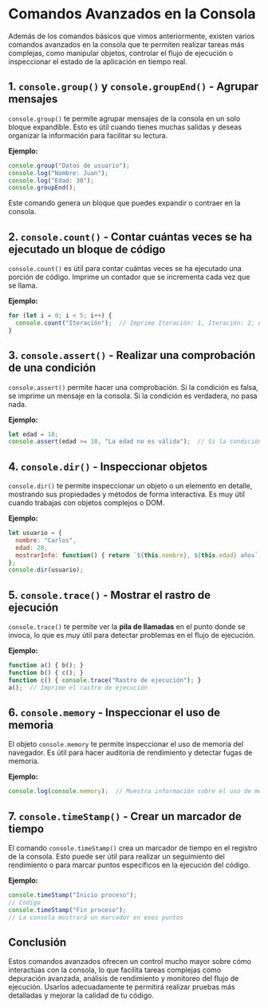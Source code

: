 # Comandos Avanzados en la Consola

Además de los comandos básicos que vimos anteriormente, existen varios comandos avanzados en la consola que te permiten realizar tareas más complejas, como manipular objetos, controlar el flujo de ejecución o inspeccionar el estado de la aplicación en tiempo real.

## 1. **`console.group()` y `console.groupEnd()`** - Agrupar mensajes
`console.group()` te permite agrupar mensajes de la consola en un solo bloque expandible. Esto es útil cuando tienes muchas salidas y deseas organizar la información para facilitar su lectura.

**Ejemplo:**
```javascript
console.group("Datos de usuario");
console.log("Nombre: Juan");
console.log("Edad: 30");
console.groupEnd();
```

Este comando genera un bloque que puedes expandir o contraer en la consola.

## 2. **`console.count()`** - Contar cuántas veces se ha ejecutado un bloque de código
`console.count()` es útil para contar cuántas veces se ha ejecutado una porción de código. Imprime un contador que se incrementa cada vez que se llama.

**Ejemplo:**
```javascript
for (let i = 0; i < 5; i++) {
  console.count("Iteración");  // Imprime Iteración: 1, Iteración: 2, etc.
}
```

## 3. **`console.assert()`** - Realizar una comprobación de una condición
`console.assert()` permite hacer una comprobación. Si la condición es falsa, se imprime un mensaje en la consola. Si la condición es verdadera, no pasa nada.

**Ejemplo:**
```javascript
let edad = 18;
console.assert(edad >= 18, "La edad no es válida");  // Si la condición es falsa, muestra el mensaje
```

## 4. **`console.dir()`** - Inspeccionar objetos
`console.dir()` te permite inspeccionar un objeto o un elemento en detalle, mostrando sus propiedades y métodos de forma interactiva. Es muy útil cuando trabajas con objetos complejos o DOM.

**Ejemplo:**
```javascript
let usuario = {
  nombre: "Carlos",
  edad: 28,
  mostrarInfo: function() { return `${this.nombre}, ${this.edad} años`; }
};
console.dir(usuario);
```

## 5. **`console.trace()`** - Mostrar el rastro de ejecución
`console.trace()` te permite ver la **pila de llamadas** en el punto donde se invoca, lo que es muy útil para detectar problemas en el flujo de ejecución.

**Ejemplo:**
```javascript
function a() { b(); }
function b() { c(); }
function c() { console.trace("Rastro de ejecución"); }
a();  // Imprime el rastro de ejecución
```

## 6. **`console.memory`** - Inspeccionar el uso de memoria
El objeto `console.memory` te permite inspeccionar el uso de memoria del navegador. Es útil para hacer auditoría de rendimiento y detectar fugas de memoria.

**Ejemplo:**
```javascript
console.log(console.memory);  // Muestra información sobre el uso de memoria
```

## 7. **`console.timeStamp()`** - Crear un marcador de tiempo
El comando `console.timeStamp()` crea un marcador de tiempo en el registro de la consola. Esto puede ser útil para realizar un seguimiento del rendimiento o para marcar puntos específicos en la ejecución del código.

**Ejemplo:**
```javascript
console.timeStamp("Inicio proceso");
// Código
console.timeStamp("Fin proceso");
// La consola mostrará un marcador en esos puntos
```

## Conclusión
Estos comandos avanzados ofrecen un control mucho mayor sobre cómo interactúas con la consola, lo que facilita tareas complejas como depuración avanzada, análisis de rendimiento y monitoreo del flujo de ejecución. Usarlos adecuadamente te permitirá realizar pruebas más detalladas y mejorar la calidad de tu código.
